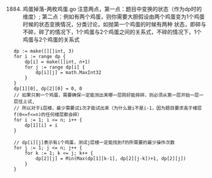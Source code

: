 1884. 鸡蛋掉落-两枚鸡蛋.go
注意两点，第一点：题目中变换的状态（作为dp时的维度）; 
第二点：例如有两个鸡蛋，则你需要大胆假设由两个鸡蛋变为1个鸡蛋时候的状态变换情况，分类讨论，如抛第一个鸡蛋的时候有两种
状态，即碎与不碎，碎了的情况下，1个鸡蛋与2个鸡蛋之间的关系式，不碎的情况下，1个鸡蛋与2个鸡蛋的关系式

	dp := make([][]int, 3)
	for i := range dp {
		dp[i] = make([]int, n+1)
		for j := range dp[i] {
			dp[i][j] = math.MaxInt32
		}
	}
	dp[1][0], dp[2][0] = 0, 0
	// 如果只剩一个鸡蛋，需要确保一定能测出来哪一层刚好能摔碎，则必须从第一层开始一层一层往上试,
	// 所以对于i层楼，最少需要试i次才能试出来（为什么是i不是i-1，因为题目要求高于楼层f(0<=f<=n)的任何楼层都会碎）
	for i := 1; i <= n; i++ {
		dp[1][i] = i
	}

	// dp[i][j]表示有i个鸡蛋，测试j层楼一定能找到f的所需要的最少操作次数
	for j := 1; j <= n; j++ {
		for k := 1; k <= j; k++ {
			dp[2][j] = Min(Max(dp[1][k-1], dp[2][j-k])+1, dp[2][j])
		}
	}
